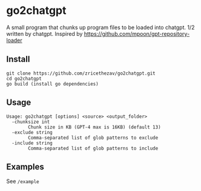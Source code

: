 # go2chatgpt
A small program that chunks up program files to be loaded into chatgpt. 1/2 written by chatgpt. Inspired by https://github.com/mpoon/gpt-repository-loader

## Install
```
git clone https://github.com/zricethezav/go2chatgpt.git
cd go2chatgpt
go build (install go dependencies)
```

## Usage
```
Usage: go2chatgpt [options] <source> <output_folder>
  -chunksize int
        Chunk size in KB (GPT-4 max is 16KB) (default 13)
  -exclude string
        Comma-separated list of glob patterns to exclude
  -include string
        Comma-separated list of glob patterns to include
```

## Examples
See `/example`


